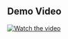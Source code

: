 ## Demo Video

[![Watch the video](https://img.youtube.com/vi/O1ECThA4UNo/0.jpg)](https://youtube.com/shorts/O1ECThA4UNo?feature=share)
